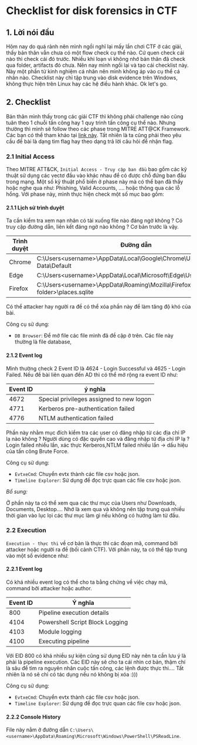 # Checklist for disk forensics in CTF

## 1. Lời nói đầu
Hôm nay do quá rảnh nên mình ngồi nghĩ lại mấy lần chơi CTF ở các giải, thấy bản thân vẫn chưa có một flow check cụ thể nào. Cứ quen check cái nào thì check cái đó trước. Nhiều khi loạn vì không nhớ bản thân đã check qua folder, artifacts đó chưa. Nên nay mình ngồi lại và tạo cái checklist này. Này một phần từ kinh nghiệm cá nhân nên mình không áp vào cụ thể cá nhân nào. Checklist này chỉ tập trung vào disk evidence trên Windows, không thực hiện trên Linux hay các hệ điều hành khác. Ok let's go.

## 2. Checklist 

Bản thân mình thấy trong các giải CTF thì không phải challenge nào cũng tuân theo 1 chuỗi tấn công hay 1 quy trình tấn công cụ thể nào. Nhưng thường thì mình sẽ follow theo các phase trong MITRE ATT@CK Framework. Các bạn có thể tham khảo tại [link này](https://attack.mitre.org/). Tất nhiên là ta cũng phải theo yêu cầu đề bài là dạng tìm flag hay theo dạng trả lời câu hỏi để nhận flag. 

### 2.1 Initial Access 

Theo MITRE ATT&CK, `Initial Access - Truy cập ban đầu` bao gồm các kỹ thuật sử dụng các vectơ đầu vào khác nhau để có được chỗ đứng ban đầu trong mạng. Một số kỹ thuật phổ biến ở phase này mà có thể bạn đã thấy hoặc nghe qua như: Phishing, Valid Accounts, .... hoặc thông qua các lỗ hổng. Với phase này, mình thực hiện check một số mục bao gồm:

#### 2.1.1 Lịch sử trình duyệt 

Ta cần kiểm tra xem nạn nhân có tải xuống file nào đáng ngờ không ? Có truy cập đường dẫn, liên kết đáng ngờ nào không ? Cơ bản trước là vậy. 

| Trình duyệt | Đường dẫn | 
| ------------- | ------------- |
| Chrome | C:\Users\<username>\AppData\Local\Google\Chrome\User Data\Default |
| Edge | C:\Users\<username>\AppData\Local\Microsoft\Edge\User Data\Default |
| Firefox | C:\Users\<username>\AppData\Roaming\Mozilla\Firefox\Profiles\<profile folder>\places.sqlite | 

Có thể attacker hay người ra đề có thể xóa phần này để làm tăng độ khó của bài. 

Công cụ sử dụng:
- `DB Browser`: Để mở file các file mình đã đề cập ở trên. Các file này thường là file database,

#### 2.1.2 Event log

Mình thường check 2 Event ID là 4624 - Login Successful và 4625 - Login Failed. Nếu đề bài liên quan đến AD thì có thể mở rộng ra event ID như:

| Event ID | ý nghĩa| 
| ------------- | ------------- |
| 4672 | Special privileges assigned to new logon | 
| 4771 | Kerberos pre-authentication failed |
| 4776 | NTLM authentication failed |

Phần này nhằm mục đích kiểm tra các user có đăng nhập từ các địa chỉ IP lạ nào không ? Người dùng có đặc quyền cao và đăng nhập từ địa chỉ IP lạ ? Login failed nhiều lần, xác thực Kerberos,NTLM failed nhiều lần -> dấu hiệu của tấn công Brute Force.  

Công cụ sử dụng: 
- `EvtxeCmd`: Chuyển evtx thành các file csv hoặc json.
- `Timeline Explorer`: Sử dụng để đọc trực quan các file csv hoặc json.

*Bổ sung:*

Ở phần này ta có thể xem qua các thư mục của Users như Downloads, Documents, Desktop.... Nhớ là xem qua và không nên tập trung quá nhiều thời gian vào lục lọi các thư mục làm gì nếu không có hướng làm từ đầu.

### 2.2 Execution 

`Execution - thực thi` về cơ bản là thực thi các đoạn mã, command bởi attacker hoặc người ra đề (bối cảnh CTF). Với phần này, ta có thể tập trung vào một số evidence như: 

#### 2.2.1 Event log

Có khá nhiều event log có thể cho ta bằng chứng về việc chạy mã, command bởi attacker hoặc author. 

| Event ID | Ý nghĩa | 
| ------------- | ------------- |
| 800 | Pipeline execution details | 
| 4104 | Powershell Script Block Logging | 
| 4103 | Module logging | 
| 4100 | Executing pipeline | 

Với EID 800 có khá nhiều sự kiện cũng sử dụng EID này nên ta cần lưu ý là phải là pipeline execution. Các EID này sẽ cho ta cái nhìn cơ bản, thậm chí là sâu để tìm ra nguyên nhân cuộc tấn công, các lệnh được thực thi.... Tất nhiên là nó sẽ chỉ có tác dụng nếu nó không bị xóa :)))

Công cụ sử dụng: 
- `EvtxeCmd`: Chuyển evtx thành các file csv hoặc json.
- `Timeline Explorer`: Sử dụng để đọc trực quan các file csv hoặc json.

#### 2.2.2 Console History

File này nằm ở đường dẫn `C:\Users\<username>\AppData\Roaming\Microsoft\Windows\PowerShell\PSReadLine`. 







